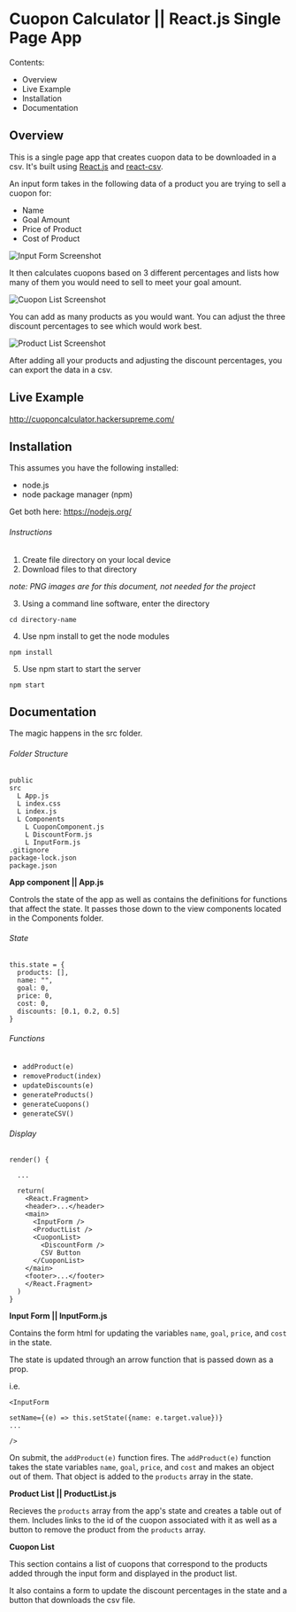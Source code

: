 # Cuopon Calculator || React.js Single Page App 

Contents:

- Overview
- Live Example
- Installation
- Documentation

## Overview

This is a single page app that creates cuopon data to be downloaded in a csv. It's built using [React.js](https://reactjs.org/) and [react-csv](https://www.npmjs.com/package/react-csv). 

An input form takes in the following data of a product you are trying to sell a cuopon for:
  - Name
  - Goal Amount
  - Price of Product
  - Cost of Product

![Input Form Screenshot](./input.PNG)

It then calculates cuopons based on 3 different percentages and lists how many of them you would need to sell to meet your goal amount.

![Cuopon List Screenshot](./cuopon.PNG)

You can add as many products as you would want. You can adjust the three discount percentages to see which would work best.

![Product List Screenshot](./productlist.PNG)

After adding all your products and adjusting the discount percentages, you can export the data in a csv.



## Live Example

http://cuoponcalculator.hackersupreme.com/


## Installation

This assumes you have the following installed:
  - node.js 
  - node package manager (npm)

Get both here: https://nodejs.org/

###### Instructions

1. Create file directory on your local device
2. Download files to that directory

_note: PNG images are for this document, not needed for the project_

3. Using a command line software, enter the directory
```
cd directory-name
```
4. Use npm install to get the node modules
```
npm install
```
5. Use npm start to start the server
```
npm start
```


## Documentation

The magic happens in the src folder.


###### Folder Structure

```
public
src
  L App.js
  L index.css
  L index.js
  L Components
    L CuoponComponent.js
    L DiscountForm.js
    L InputForm.js
.gitignore
package-lock.json
package.json
```

**App component || App.js**

Controls the state of the app as well as contains the definitions for functions that affect the state. It passes those down to the view components located in the Components folder.

###### State

```
this.state = {
  products: [],
  name: "",
  goal: 0,
  price: 0,
  cost: 0,
  discounts: [0.1, 0.2, 0.5]
}
```

###### Functions
- `addProduct(e)`
- `removeProduct(index)`
- `updateDiscounts(e)`
- `generateProducts()`
- `generateCuopons()`
- `generateCSV()`

###### Display

```
render() {

  ...
  
  return(
    <React.Fragment>
    <header>...</header>
    <main>
      <InputForm />
      <ProductList />
      <CuoponList>
        <DiscountForm />
        CSV Button
      </CuoponList>
    </main>
    <footer>...</footer>
    </React.Fragment>
  )
}
```

**Input Form || InputForm.js**

Contains the form html for updating the variables `name`, `goal`, `price`, and `cost` in the state. 

The state is updated through an arrow function that is passed down as a prop. 

i.e.
```
<InputForm

setName={(e) => this.setState({name: e.target.value})}
...

/>
```

On submit, the `addProduct(e)` function fires. The `addProduct(e)` function takes the state variables `name`, `goal`, `price`, and `cost` and makes an object out of them. That object is added to the `products` array in the state.

**Product List || ProductList.js**

Recieves the `products` array from the app's state and creates a table out of them. Includes links to the id of the cuopon associated with it as well as a button to remove the product from the `products` array.

**Cuopon List**

This section contains a list of cuopons that correspond to the products added through the input form and displayed in the product list.

It also contains a form to update the discount percentages in the state and a button that downloads the csv file.



